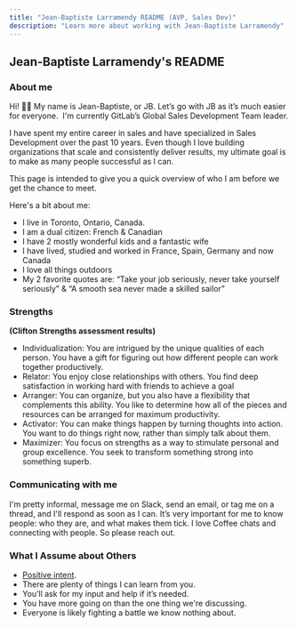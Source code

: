 ```yaml
---
title: "Jean-Baptiste Larramendy README (AVP, Sales Dev)"
description: "Learn more about working with Jean-Baptiste Larramendy"
---
```








## Jean-Baptiste Larramendy's README

### About me

Hi! 🙋‍♂️ My name is Jean-Baptiste, or JB. Let’s go with JB as it’s much easier for everyone.  I'm currently GitLab’s Global Sales Development Team leader.

I have spent my entire career in sales and have specialized in Sales Development over the past 10 years. Even though I love building organizations that scale and consistently deliver results, my ultimate goal is to make as many people successful as I can.

This page is intended to give you a quick overview of who I am before we get the chance to meet.

Here's a bit about me:

- I live in Toronto, Ontario, Canada.
- I am a dual citizen: French & Canadian
- I have 2 mostly wonderful kids and a fantastic wife
- I have lived, studied and worked in France, Spain, Germany and now Canada
- I love all things outdoors
- My 2 favorite quotes are: “Take your job seriously, never take yourself seriously” & “A smooth sea never made a skilled sailor”

### Strengths
**(Clifton Strengths assessment results)**

- Individualization: You are intrigued by the unique qualities of each person. You have a gift for figuring out how different people can work together productively.
- Relator: You enjoy close relationships with others. You find deep satisfaction in working hard with friends to achieve a goal
- Arranger: You can organize, but you also have a flexibility that complements this ability. You like to determine how all of the pieces and resources can be arranged for maximum productivity.
- Activator: You can make things happen by turning thoughts into action. You want to do things right now, rather than simply talk about them.
- Maximizer: You focus on strengths as a way to stimulate personal and group excellence. You seek to transform something strong into something superb.

### Communicating with me

I'm pretty informal, message me on Slack, send an email, or tag me on a thread, and I'll respond as soon as I can. It’s very important for me to know people: who they are, and what makes them tick. I love Coffee chats and connecting with people. So please reach out.

### What I Assume about Others

- [Positive intent](/handbook/values/#assume-positive-intent).
- There are plenty of things I can learn from you.
- You’ll ask for my input and help if it’s needed.
- You have more going on than the one thing we're discussing.
- Everyone is likely fighting a battle we know nothing about.
